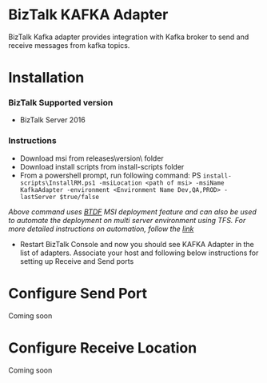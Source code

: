 # BizTalk KAFKA Adapter
BizTalk Kafka adapter provides integration with Kafka broker to send and receive messages from kafka topics. 

# Installation

### BizTalk Supported version
- BizTalk Server 2016

### Instructions
- Download msi from releases\version\ folder
- Download install scripts from install-scripts folder
- From a powershell prompt, run following command:
PS ```install-scripts\InstallRM.ps1 -msiLocation <path of msi> -msiName KafkaAdapter -environment <Environment Name Dev,QA,PROD> -lastServer $true/false```

*Above command uses [BTDF](https://marketplace.visualstudio.com/items?itemName=DeployFxForBizTalkTeam.DeploymentFrameworkforBizTalkToolsforVS2015) MSI deployment feature and can also be used to automate the deployment on multi server environment using TFS. For more detailed instructions on automation, follow the [link](https://vikas15bhardwaj.wordpress.com/2016/09/09/visual-studio-tfs-build-and-release-management-for-biztalk-part-i-introduction/)*

- Restart BizTalk Console and now you should see KAFKA Adapter in the list of adapters. Associate your host and following below instructions for setting up Receive and Send ports

# Configure Send Port
Coming soon

# Configure Receive Location
Coming soon


